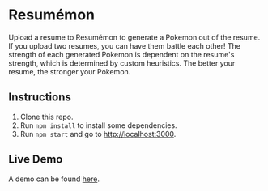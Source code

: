 # Resumémon

Upload a resume to Resumémon to generate a Pokemon out of the resume. If you upload two resumes, you can have them battle each other! The strength of each generated Pokemon is dependent on the resume's strength, which is determined by custom heuristics. The better your resume, the stronger your Pokemon. 

## Instructions

1. Clone this repo. 
2. Run `npm install` to install some dependencies.
3. Run `npm start` and go to [http://localhost:3000](http://localhost:3000/).

## Live Demo

A demo can be found [here](https://resumemon.rice.sh/).
